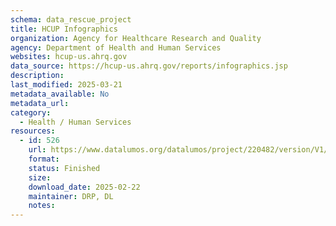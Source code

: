 ```yaml
---
schema: data_rescue_project 
title: HCUP Infographics
organization: Agency for Healthcare Research and Quality
agency: Department of Health and Human Services
websites: hcup-us.ahrq.gov
data_source: https://hcup-us.ahrq.gov/reports/infographics.jsp
description: 
last_modified: 2025-03-21
metadata_available: No
metadata_url: 
category:
  - Health / Human Services
resources:
  - id: 526
    url: https://www.datalumos.org/datalumos/project/220482/version/V1/view
    format: 
    status: Finished
    size: 
    download_date: 2025-02-22
    maintainer: DRP, DL
    notes: 
---
```


